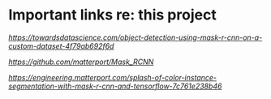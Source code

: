 # Important links re: this project

*https://towardsdatascience.com/object-detection-using-mask-r-cnn-on-a-custom-dataset-4f79ab692f6d*

*https://github.com/matterport/Mask_RCNN*

*https://engineering.matterport.com/splash-of-color-instance-segmentation-with-mask-r-cnn-and-tensorflow-7c761e238b46*
